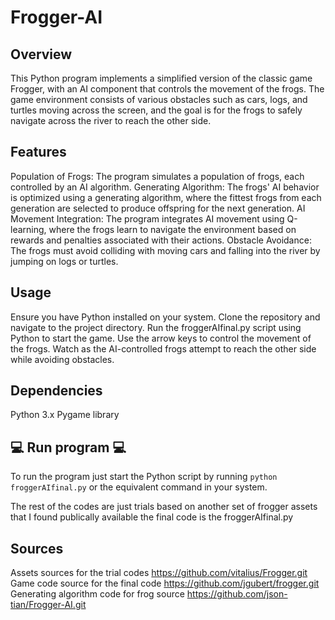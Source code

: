 # Frogger-AI

## Overview

This Python program implements a simplified version of the classic game Frogger, with an AI component that controls the movement of the frogs. The game environment consists of various obstacles such as cars, logs, and turtles moving across the screen, and the goal is for the frogs to safely navigate across the river to reach the other side.

## Features 

Population of Frogs: The program simulates a population of frogs, each controlled by an AI algorithm.
Generating Algorithm: The frogs' AI behavior is optimized using a generating algorithm, where the fittest frogs from each generation are selected to produce offspring for the next generation.
AI Movement Integration: The program integrates AI movement using Q-learning, where the frogs learn to navigate the environment based on rewards and penalties associated with their actions.
Obstacle Avoidance: The frogs must avoid colliding with moving cars and falling into the river by jumping on logs or turtles.

## Usage

Ensure you have Python installed on your system.
Clone the repository and navigate to the project directory.
Run the froggerAIfinal.py script using Python to start the game.
Use the arrow keys to control the movement of the frogs.
Watch as the AI-controlled frogs attempt to reach the other side while avoiding obstacles.

## Dependencies

Python 3.x
Pygame library

## :computer: Run program :computer:

To run the program just start the Python script by running `python froggerAIfinal.py` or the equivalent command in your system.

The rest of the codes are just trials based on another set of frogger assets that I found publically available the final code is the froggerAIfinal.py

## Sources

Assets sources for the trial codes  https://github.com/vitalius/Frogger.git
Game code source for the final code https://github.com/jgubert/frogger.git
Generating algorithm code for frog source https://github.com/json-tian/Frogger-AI.git

